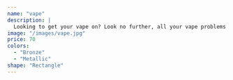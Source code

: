 ```yaml
---
name: "vape"
description: |
  Looking to get your vape on? Look no further, all your vape problems are solved.
image: "/images/vape.jpg"
price: 70
colors:
  - "Bronze"
  - "Metallic"
shape: "Rectangle"
---
```


